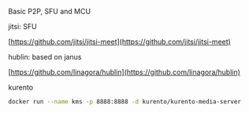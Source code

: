 Basic P2P, SFU and MCU

jitsi: SFU

[https://github.com/jitsi/jitsi-meet](https://github.com/jitsi/jitsi-meet)

hublin: based on janus

[https://github.com/linagora/hublin](https://github.com/linagora/hublin)

kurento

```bash
docker run --name kms -p 8888:8888 -d kurento/kurento-media-server
```



